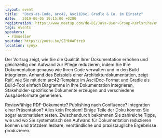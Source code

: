 ```yaml
---
layout: event
title:  "Docs-as-Code, arc42, AsciiDoc, Gradle & Co. im Einsatz"
date:   2019-06-05 19:15:00 +0200
registration: https://www.meetup.com/de-DE/Java-User-Group-Karlsruhe/events/261296039
tags: events
speakers:
 - rdmueller
youtube: https://youtu.be/SZMkWAFtrz0
location: synyx
---
```


Der Vortrag zeigt, wie Sie die Qualität Ihrer Dokumentation erhöhen und gleichzeitig den Aufwand zur Pflege reduzieren, indem Sie Ihre Dokumentation genauso wie Ihren Code verwalten und in den Build integrieren. Anhand des Beispiels einer Architekturdokumentation, zeigt Ralf, wie Sie mit dem arc42-Template im AsciiDoc-Format und Gradle als Build-Tool einfach Diagramme in Ihre Dokumentation integrieren, Stakeholder-spezifische Dokumente erzeugen und verschiedene Ausgabeformate generieren.

Reviewfähige PDF-Dokumente? Publishing nach Confluence? Integration einer Präsentation? Alles kein Problem! Einige Teile der Doku können Sie sogar automatisiert testen. Zwischendurch bekommen Sie zahlreiche Tipps, wie und wo Sie systematisch den Aufwand für Dokumentation reduzieren können und trotzdem lesbare, verständliche und praxistaugliche Ergebnisse produzieren.
